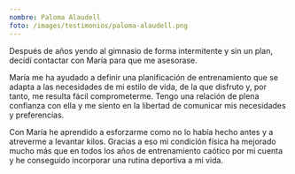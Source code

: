 ```yaml
---
nombre: Paloma Alaudell
foto: /images/testimonios/paloma-alaudell.png
---
```


Después de años yendo al gimnasio de forma intermitente y sin un plan, decidí contactar con María para que me asesorase.

María me ha ayudado a definir una planificación de entrenamiento que se adapta a las necesidades de mi estilo de vida, de la que disfruto y, por tanto, me resulta fácil comprometerme. Tengo una relación de plena confianza con ella y me siento en la libertad de comunicar mis necesidades y preferencias.

Con María he aprendido a esforzarme como no lo había hecho antes y a atreverme a levantar kilos. Gracias a eso mi condición física ha mejorado mucho más que en todos los años de entrenamiento caótico por mi cuenta y he conseguido incorporar una rutina deportiva a mi vida.
